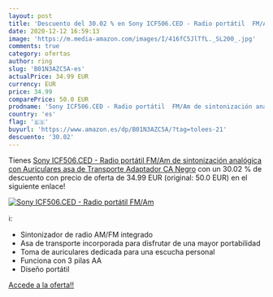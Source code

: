```yaml
---
layout: post
title: 'Descuento del 30.02 % en Sony ICF506.CED - Radio portátil  FM/Am '
date: 2020-12-12 16:59:13
image: 'https://m.media-amazon.com/images/I/416fC5JlTfL._SL200_.jpg'
comments: true
category: ofertas
author: ring
slug: 'B01N3AZC5A-es'
actualPrice: 34.99 EUR
currency: EUR
price: 34.99
comparePrice: 50.0 EUR
prodname: 'Sony ICF506.CED - Radio portátil  FM/Am de sintonización analógica con Auriculares  asa de Transporte  Adaptador CA  Negro'
country: 'es'
flag: '🇪🇸'
buyurl: 'https://www.amazon.es/dp/B01N3AZC5A/?tag=tolees-21'
descuento: '30.02'
---
```


Tienes [Sony ICF506.CED - Radio portátil  FM/Am de sintonización analógica con Auriculares  asa de Transporte  Adaptador CA  Negro](https://www.amazon.es/dp/B01N3AZC5A/?tag=tolees-21) con un 30.02 % de descuento con precio de oferta de 34.99 EUR (original: 50.0 EUR) en el siguiente enlace!

[![Sony ICF506.CED - Radio portátil  FM/Am ](https://m.media-amazon.com/images/I/416fC5JlTfL._SL200_.jpg)](https://www.amazon.es/dp/B01N3AZC5A/?tag=tolees-21)

ℹ️:

- Sintonizador de radio AM/FM integrado
- Asa de transporte incorporada para disfrutar de una mayor portabilidad
- Toma de auriculares dedicada para una escucha personal
- Funciona con 3 pilas AA
- Diseño portátil

[Accede a la oferta!!](https://www.amazon.es/dp/B01N3AZC5A/?tag=tolees-21)
